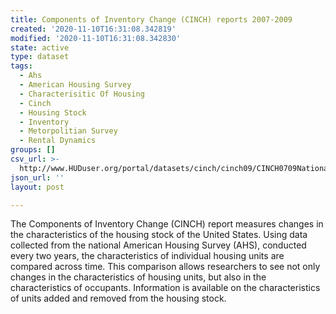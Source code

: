 ```yaml
---
title: Components of Inventory Change (CINCH) reports 2007-2009
created: '2020-11-10T16:31:08.342819'
modified: '2020-11-10T16:31:08.342830'
state: active
type: dataset
tags:
  - Ahs
  - American Housing Survey
  - Characterisitic Of Housing
  - Cinch
  - Housing Stock
  - Inventory
  - Metorpolitian Survey
  - Rental Dynamics
groups: []
csv_url: >-
  http://www.HUDuser.org/portal/datasets/cinch/cinch09/CINCH0709NationalASCIIData.zip
json_url: ''
layout: post

---
```

The Components of Inventory Change (CINCH) report measures changes in the characteristics of the housing stock of the United States. Using data collected from the national American Housing Survey (AHS), conducted every two years, the characteristics of individual housing units are compared across time. This comparison allows researchers to see not only changes in the characteristics of housing units, but also in the characteristics of occupants. Information is available on the characteristics of units added and removed from the housing stock.
